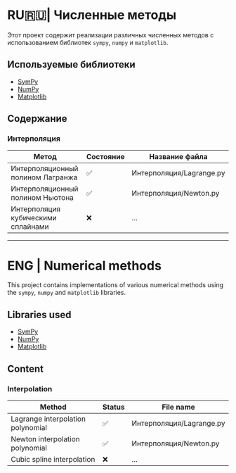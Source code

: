 # RU🇷🇺| Численные методы
Этот проект содержит реализации различных численных методов с использованием библиотек `sympy`, `numpy` и `matplotlib`.

## Используемые библиотеки

- [SymPy](https://www.sympy.org/)
- [NumPy](https://numpy.org/)
- [Matplotlib](https://matplotlib.org/)

## Содержание

### Интерполяция

| Метод                              | Состояние | Название файла                    |
|------------------------------------|-----------|-----------------------------------|
| Интерполяционный полином Лагранжа  | ✅       | Интерполяция/Lagrange.py          |
| Интерполяционный полином Ньютона   | ✅       | Интерполяция/Newton.py            |
| Интерполяция кубическими сплайнами | ❌       | ...                               |


------------------------------------------------------------------------------------------------------------------------

# ENG | Numerical methods
This project contains implementations of various numerical methods using the `sympy`, `numpy` and `matplotlib` libraries.

## Libraries used

- [SymPy](https://www.sympy.org/)
- [NumPy](https://numpy.org/)
- [Matplotlib](https://matplotlib.org/)

## Content

### Interpolation

| Method                             | Status    | File name                         |
|------------------------------------|-----------|-----------------------------------|
| Lagrange interpolation polynomial  | ✅       | Интерполяция/Lagrange.py          |
| Newton interpolation polynomial    | ✅       | Интерполяция/Newton.py            |
| Cubic spline interpolation         | ❌       | ...                               |
